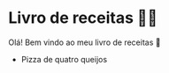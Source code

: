 # Livro de receitas :man_cook:

Olá! Bem vindo ao meu livro de receitas :wave:

- Pizza de quatro queijos
